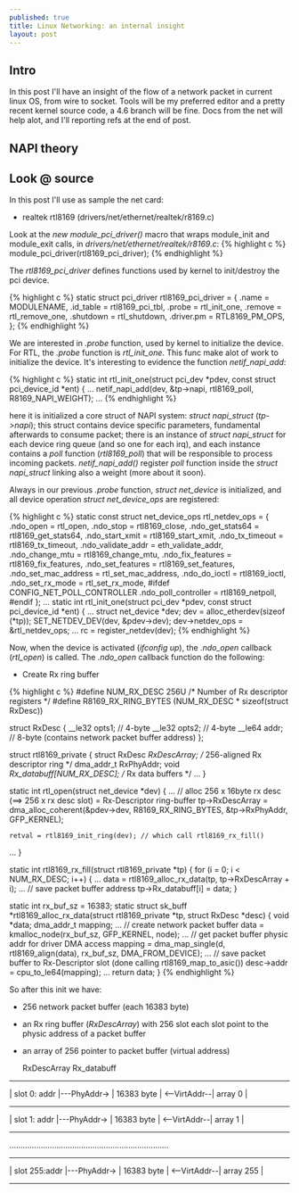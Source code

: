 ```yaml
---
published: true
title: Linux Networking: an internal insight
layout: post
---
```

## Intro

In this post I'll have an insight of the flow of a network packet in current linux OS, from wire to socket.
Tools will be my preferred editor and a pretty recent kernel source code, a 4.6 branch will be fine.
Docs from the net will help alot, and I'll reporting refs at the end of post.

## NAPI theory


## Look @ source

In this post I'll use as sample the net card:
* realtek rtl8169 (drivers/net/ethernet/realtek/r8169.c)

Look at the *new module_pci_driver()* macro that wraps module_init and module_exit calls, in *drivers/net/ethernet/realtek/r8169.c*:
{% highlight c %}
module_pci_driver(rtl8169_pci_driver);
{% endhighlight %}

The *rtl8169_pci_driver* defines functions used by kernel to init/destroy the pci device.

{% highlight c %}
static struct pci_driver rtl8169_pci_driver = {
	.name		= MODULENAME,
	.id_table	= rtl8169_pci_tbl,
	.probe		= rtl_init_one,
	.remove		= rtl_remove_one,
	.shutdown	= rtl_shutdown,
	.driver.pm	= RTL8169_PM_OPS,
};
{% endhighlight %}

We are interested in *.probe* function, used by kernel to initialize the device.
For RTL, the *.probe* function is *rtl_init_one*.
This func make alot of work to initialize the device.
It's interesting to evidence the function *netif_napi_add*:

{% highlight c %}
static int rtl_init_one(struct pci_dev *pdev, const struct pci_device_id *ent)
{
...
netif_napi_add(dev, &tp->napi, rtl8169_poll, R8169_NAPI_WEIGHT);
...
{% endhighlight %}

here it is initialized a core struct of NAPI system: *struct napi_struct* (*tp->napi*);
this struct contains device specific parameters, fundamental afterwards to consume packet;
there is an instance of *struct napi_struct* for each device ring queue (and so one for each irq),
and each instance contains a *poll* function (*rtl8169_poll*) that will be responsible to process
incoming packets.
*netif_napi_add()* register *poll* function inside the *struct napi_struct* linking also a weight (more about it soon).

Always in our previous *.probe* function, *struct net_device* is initialized,
and all device operation *struct net_device_ops* are registered:

{% highlight c %}
static const struct net_device_ops rtl_netdev_ops = {
	.ndo_open		= rtl_open,
	.ndo_stop		= rtl8169_close,
	.ndo_get_stats64	= rtl8169_get_stats64,
	.ndo_start_xmit		= rtl8169_start_xmit,
	.ndo_tx_timeout		= rtl8169_tx_timeout,
	.ndo_validate_addr	= eth_validate_addr,
	.ndo_change_mtu		= rtl8169_change_mtu,
	.ndo_fix_features	= rtl8169_fix_features,
	.ndo_set_features	= rtl8169_set_features,
	.ndo_set_mac_address	= rtl_set_mac_address,
	.ndo_do_ioctl		= rtl8169_ioctl,
	.ndo_set_rx_mode	= rtl_set_rx_mode,
#ifdef CONFIG_NET_POLL_CONTROLLER
	.ndo_poll_controller	= rtl8169_netpoll,
#endif
};
...
static int rtl_init_one(struct pci_dev *pdev, const struct pci_device_id *ent)
{
...
struct net_device *dev;
dev = alloc_etherdev(sizeof (*tp));
SET_NETDEV_DEV(dev, &pdev->dev);
dev->netdev_ops = &rtl_netdev_ops;
...
rc = register_netdev(dev);
{% endhighlight %}


Now, when the device is activated (*ifconfig <dev> up*), the *.ndo_open* callback (*rtl_open*) is called.
The *.ndo_open* callback function do the following:

* Create Rx ring buffer

{% highlight c %}
#define NUM_RX_DESC	256U						/* Number of Rx descriptor registers */
#define R8169_RX_RING_BYTES	(NUM_RX_DESC * sizeof(struct RxDesc))

struct RxDesc {
	__le32 opts1;		// 4-byte
	__le32 opts2;		// 4-byte
	__le64 addr;		// 8-byte (contains network packet buffer address)
};

struct rtl8169_private {
	struct RxDesc *RxDescArray;				/* 256-aligned Rx descriptor ring */
	dma_addr_t RxPhyAddr;
	void *Rx_databuff[NUM_RX_DESC];		/* Rx data buffers */
	...
}

static int rtl_open(struct net_device *dev)
{
...
	// alloc 256 x 16byte rx desc (==> 256 x rx desc slot) = Rx-Descriptor ring-buffer
	tp->RxDescArray = dma_alloc_coherent(&pdev->dev, R8169_RX_RING_BYTES, &tp->RxPhyAddr, GFP_KERNEL);

	retval = rtl8169_init_ring(dev); // which call rtl8169_rx_fill()
...
}

static int rtl8169_rx_fill(struct rtl8169_private *tp)
{
	for (i = 0; i < NUM_RX_DESC; i++) {
	...
		data = rtl8169_alloc_rx_data(tp, tp->RxDescArray + i);
...
		// save packet buffer address
		tp->Rx_databuff[i] = data;
}

static int rx_buf_sz = 16383;
static struct sk_buff *rtl8169_alloc_rx_data(struct rtl8169_private *tp, struct RxDesc *desc)
{
	void *data;
	dma_addr_t mapping;
...
	// create network packet buffer
	data = kmalloc_node(rx_buf_sz, GFP_KERNEL, node);
...
	// get packet buffer physic addr for driver DMA access
	mapping = dma_map_single(d, rtl8169_align(data), rx_buf_sz, DMA_FROM_DEVICE);
...
	// save packet buffer to Rx-Descriptor slot (done calling rtl8169_map_to_asic())
	desc->addr = cpu_to_le64(mapping);
...
	return data;
}
{% endhighlight %}

So after this init we have:
- 256 network packet buffer (each 16383 byte)
- an Rx ring buffer (*RxDescArray*) with 256 slot
		each slot point to the physic address of a packet buffer
- an array of 256 pointer to packet buffer (virtual address)

  RxDescArray                                              Rx_databuff
-----------------             --------------              -------------
| slot 0:  addr |---PhyAddr-> | 16383 byte | <--VirtAddr--| array 0   |
-----------------             --------------              -------------
| slot 1:  addr |---PhyAddr-> | 16383 byte | <--VirtAddr--| array 1   |
-----------------             --------------              -------------
.......................................................................
-----------------             --------------              -------------
| slot 255:addr |---PhyAddr-> | 16383 byte | <--VirtAddr--| array 255 |
-----------------             --------------              -------------